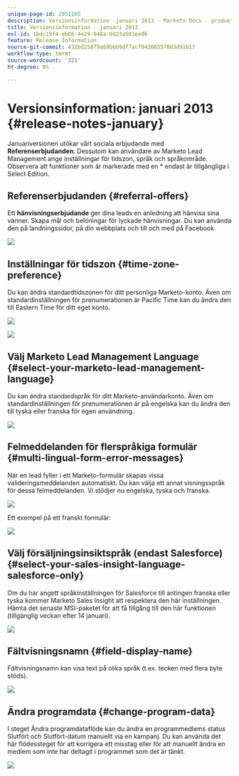 ```yaml
---
unique-page-id: 2951105
description: Versionsinformation -januari 2013 - Marketo Docs - produktdokumentation
title: Versionsinformation - januari 2013
exl-id: 1bdc15f4-eb86-4e29-948a-0823a583ee86
feature: Release Information
source-git-commit: 431bd258f9a68bbb9df7acf043085578d3d91b1f
workflow-type: tm+mt
source-wordcount: '321'
ht-degree: 0%

---
```


# Versionsinformation: januari 2013 {#release-notes-january}

Januariversionen utökar vårt sociala erbjudande med **Referenserbjudanden**. Dessutom kan användare av Marketo Lead Management ange inställningar för tidszon, språk och språkområde. Observera att funktioner som är markerade med en &#42; endast är tillgängliga i Select Edition.

## Referenserbjudanden {#referral-offers}

Ett **hänvisningserbjudande** ger dina leads en anledning att hänvisa sina vänner. Skapa mål och belöningar för lyckade hänvisningar. Du kan använda den på landningssidor, på din webbplats och till och med på Facebook.

![](assets/image2014-9-22-15-3a20-3a13.png)

## Inställningar för tidszon {#time-zone-preference}

Du kan ändra standardtidszonen för ditt personliga Marketo-konto. Även om standardinställningen för prenumerationen är Pacific Time kan du ändra den till Eastern Time för ditt eget konto.

![](assets/image2014-9-22-15-3a20-3a41.png)

![](assets/image2014-9-22-15-3a21-3a2.png)

## Välj Marketo Lead Management Language {#select-your-marketo-lead-management-language}

Du kan ändra standardspråk för ditt Marketo-användarkonto. Även om standardinställningen för prenumerationen är på engelska kan du ändra den till tyska eller franska för egen användning.

![](assets/image2014-9-22-15-3a21-3a18.png)

## Felmeddelanden för flerspråkiga formulär {#multi-lingual-form-error-messages}

När en lead fyller i ett Marketo-formulär skapas vissa valideringsmeddelanden automatiskt. Du kan välja ett annat visningsspråk för dessa felmeddelanden. Vi stödjer nu engelska, tyska och franska.

![](assets/image2014-9-22-15-3a21-3a33.png)

Ett exempel på ett franskt formulär:

![](assets/image2014-9-22-15-3a22-3a2.png)

## Välj försäljningsinsiktspråk (endast Salesforce) {#select-your-sales-insight-language-salesforce-only}

Om du har angett språkinställningen för Salesforce till antingen franska eller tyska kommer Marketo Sales Insight att respektera den här inställningen. Hämta det senaste MSI-paketet för att få tillgång till den här funktionen (tillgänglig veckan efter 14 januari).

![](assets/image2014-9-22-15-3a22-3a31.png)

## Fältvisningsnamn {#field-display-name}

Fältvisningsnamn kan visa text på olika språk (t.ex. tecken med flera byte stöds).

![](assets/image2014-9-22-15-3a22-3a56.png)

## Ändra programdata {#change-program-data}

I steget Ändra programdataflöde kan du ändra en programmedlems status Slutfört och Slutfört-datum manuellt via en kampanj. Du kan använda det här flödessteget för att korrigera ett misstag eller för att manuellt ändra en medlem som inte har deltagit i programmet som det är tänkt.

![](assets/image2014-9-22-15-3a23-3a23.png)

